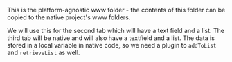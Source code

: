 This is the platform-agnostic www folder - the contents of this folder can be copied to the native project's www folders.

We will use this for the second tab which will have a text field and a list. The third tab will be native and will also have a textfield and a list. The data is stored in a local variable in native code, so we need a plugin to `addToList` and `retrieveList` as well.